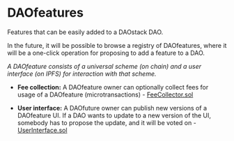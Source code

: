 # DAOfeatures
Features that can be easily added to a DAOstack DAO.

In the future, it will be possible to browse a registry of DAOfeatures, where it will be a one-click operation for proposing to add a feature to a DAO.

*A DAOfeature consists of a universal scheme (on chain) and a user interface (on IPFS) for interaction with that scheme.*

- **Fee collection:** A DAOfeature owner can optionally collect fees for usage of a DAOfeature (microtransactions) - [FeeCollector.sol](https://github.com/dOrgTech/DAOfeatures/blob/master/features/tokenRegistry/contracts/FeeCollector.sol)

- **User interface:** A DAOfuture owner can publish new versions of a DAOfeature UI. If a DAO wants to update to a new version of the UI, somebody has to propose the update, and it will be voted on - [UserInterface.sol](https://github.com/dOrgTech/DAOfeatures/blob/master/features/tokenRegistry/contracts/UserInterface.sol)
